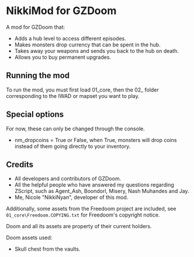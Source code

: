 # NikkiMod for GZDoom

A mod for GZDoom that:

* Adds a hub level to access different episodes.
* Makes monsters drop currency that can be spent in the hub.
* Takes away your weapons and sends you back to the hub on death.
* Allows you to buy permanent upgrades.

## Running the mod

To run the mod, you must first load 01_core, then the 02_ folder corresponding to the IWAD or mapset you want to play.

## Special options

For now, these can only be changed through the console.

* nm_dropcoins = True or False, when True, monsters will drop coins instead of them going directly to your inventory.

## Credits

* All developers and contributors of GZDoom.
* All the helpful people who have answered my questions regarding ZScript, such as Agent_Ash, Boondorl, Misery, Nash Muhandes and Jay.
* Me, Nicole "NikkiNyan", developer of this mod.

Additionally, some assets from the Freedoom project are included, see `01_core\Freedoom.COPYING.txt` for Freedoom's copyright notice.

Doom and all its assets are property of their current holders.

Doom assets used:

* Skull chest from the vaults.